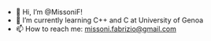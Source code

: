 - 👋 Hi, I’m @MissoniF!
- 🌱 I’m currently learning C++ and C at University of Genoa
- 📫 How to reach me: missoni.fabrizio@gmail.com

<!---
MissoniF/MissoniF is a ✨ special ✨ repository because its `README.md` (this file) appears on your GitHub profile.
You can click the Preview link to take a look at your changes.
--->
